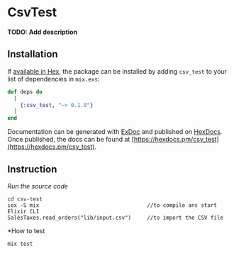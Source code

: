 # CsvTest

**TODO: Add description**

## Installation

If [available in Hex](https://hex.pm/docs/publish), the package can be installed
by adding `csv_test` to your list of dependencies in `mix.exs`:

```elixir
def deps do
  [
    {:csv_test, "~> 0.1.0"}
  ]
end
```

Documentation can be generated with [ExDoc](https://github.com/elixir-lang/ex_doc)
and published on [HexDocs](https://hexdocs.pm). Once published, the docs can
be found at [https://hexdocs.pm/csv_test](https://hexdocs.pm/csv_test).

## Instruction

*Run the source code*
```
cd csv-test
iex -S mix                                  //to compile ans start Elixir CLI
SalesTaxes.read_orders("lib/input.csv")     //to import the CSV file
```
*How to test
```
mix test
```

